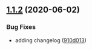 ## [1.1.2](https://github.com/Cervantes007/sem-rels/compare/v1.1.1...v1.1.2) (2020-06-02)


### Bug Fixes

* adding changelog ([910d013](https://github.com/Cervantes007/sem-rels/commit/910d01385353921edaf230c3431b6b1e0c01d292))
